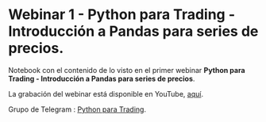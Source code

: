 # Webinar 1 - Python para Trading - Introducción a Pandas para series de precios.

Notebook con el contenido de lo visto en el primer webinar **Python para Trading - Introducción a Pandas para series de precios**.

La grabación del webinar está disponible en YouTube, [aquí](https://www.youtube.com/watch?v=Lrooxe_dW3w&t=752s).


Grupo de Telegram :  [Python para Trading](https://t.me/pythontrading).
